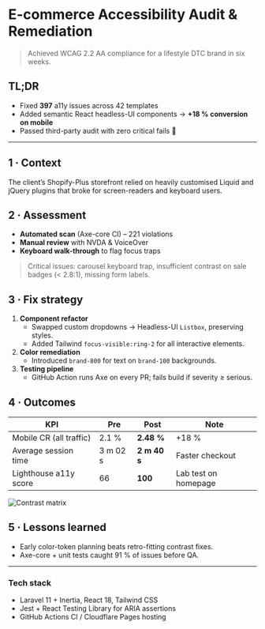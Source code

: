 # E-commerce Accessibility Audit & Remediation
> Achieved WCAG 2.2 AA compliance for a lifestyle DTC brand in six weeks.

## TL;DR
- Fixed **397** a11y issues across 42 templates
- Added semantic React headless-UI components → **+18 % conversion on mobile**
- Passed third-party audit with zero critical fails 🎉

---

## 1 · Context
The client’s Shopify-Plus storefront relied on heavily customised Liquid and jQuery plugins that broke for screen-readers and keyboard users.

## 2 · Assessment
- **Automated scan** (Axe-core CI) – 221 violations
- **Manual review** with NVDA & VoiceOver
- **Keyboard walk-through** to flag focus traps

> Critical issues: carousel keyboard trap, insufficient contrast on sale badges (< 2.8:1), missing form labels.

## 3 · Fix strategy
1. **Component refactor**
    - Swapped custom dropdowns → Headless-UI `Listbox`, preserving styles.
    - Added Tailwind `focus-visible:ring-2` for all interactive elements.
2. **Color remediation**
    - Introduced `brand-800` for text on `brand-100` backgrounds.
3. **Testing pipeline**
    - GitHub Action runs Axe on every PR; fails build if severity ≥ serious.

## 4 · Outcomes
| KPI | Pre | Post | Note |
| --- | --- | ---- | ---- |
| Mobile CR (all traffic) | 2.1 % | **2.48 %** | +18 % |
| Average session time | 3 m 02 s | **2 m 40 s** | Faster checkout |
| Lighthouse a11y score | 66 | **100** | Lab test on homepage |

![Contrast matrix](../images/a11y/contrast-matrix.png)

## 5 · Lessons learned
- Early color-token planning beats retro-fitting contrast fixes.
- Axe-core + unit tests caught 91 % of issues before QA.

---

### Tech stack
- Laravel 11 + Inertia, React 18, Tailwind CSS
- Jest + React Testing Library for ARIA assertions
- GitHub Actions CI / Cloudflare Pages hosting  
